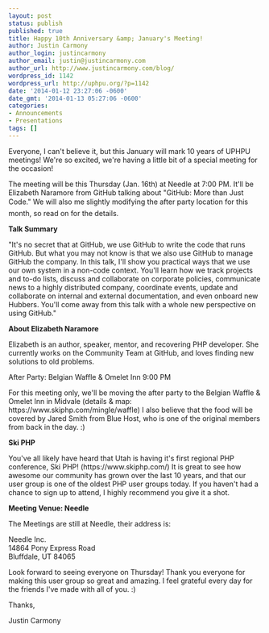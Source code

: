 ```yaml
---
layout: post
status: publish
published: true
title: Happy 10th Anniversary &amp; January's Meeting!
author: Justin Carmony
author_login: justincarmony
author_email: justin@justincarmony.com
author_url: http://www.justincarmony.com/blog/
wordpress_id: 1142
wordpress_url: http://uphpu.org/?p=1142
date: '2014-01-12 23:27:06 -0600'
date_gmt: '2014-01-13 05:27:06 -0600'
categories:
- Announcements
- Presentations
tags: []
---
```

<p>Everyone, I can't believe it, but this January will mark 10 years of UPHPU meetings! We're so excited, we're having a little bit of a special meeting for the occasion!</p>
<p>The meeting will be this Thursday (Jan. 16th) at Needle at 7:00 PM. It'll be Elizabeth Naramore from GitHub talking about "GitHub: More than Just Code." We will also me slightly modifying the after party location for this month, so read on for the details.</p>
<p><strong>Talk Summary</strong></p>
<p>"It's no secret that at GitHub, we use GitHub to write the code that runs GitHub. But what you may not know is that we also use GitHub to manage GitHub the company. In this talk, I'll show you practical ways that we use our own system in a non-code context. You'll learn how we track projects and to-do lists, discuss and collaborate on corporate policies, communicate news to a highly distributed company, coordinate events, update and collaborate on internal and external documentation, and even onboard new Hubbers. You'll come away from this talk with a whole new perspective on using GitHub."</p>
<p><strong>About Elizabeth Naramore</strong></p>
<p>Elizabeth is an author, speaker, mentor, and recovering PHP developer. She currently works on the Community Team at GitHub, and loves finding new solutions to old problems.</p>
<p>After Party:  Belgian Waffle &amp; Omelet Inn 9:00 PM</p>
<p>For this meeting only, we'll be moving the after party to the Belgian Waffle &amp; Omelet Inn in Midvale (details &amp; map: https://www.skiphp.com/mingle/waffle) I also believe that the food will be covered by Jared Smith from Blue Host, who is one of the original members from back in the day. :)</p>
<p><strong>Ski PHP</strong></p>
<p>You've all likely have heard that Utah is having it's first regional PHP conference, Ski PHP! (https://www.skiphp.com/) It is great to see how awesome our community has grown over the last 10 years, and that our user group is one of the oldest PHP user groups today. If you haven't had a chance to sign up to attend, I highly recommend you give it a shot.</p>
<p><strong>Meeting Venue: Needle</strong></p>
<p>The Meetings are still at Needle, their address is: </p>
<p>Needle Inc.<br />
14864 Pony Express Road<br />
Bluffdale, UT 84065</p>
<p>Look forward to seeing everyone on Thursday! Thank you everyone for making this user group so great and amazing. I feel grateful every day for the friends I've made with all of you. :)</p>
<p>Thanks,</p>
<p>Justin Carmony</p>
